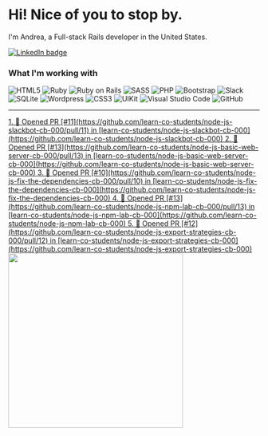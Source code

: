 # Hi! Nice of you to stop by.

I'm Andrea, a Full-stack Rails developer in the United States.

<a href="https://linkedin.com/in/andrea-jasper" target="blank"><img align="center" src="https://img.shields.io/badge/LinkedIn-0077B5?style=for-the-badge&logo=linkedin&logoColor=white" alt="LinkedIn badge" /></a>

### What I'm working with
<img alt="HTML5" src="https://img.shields.io/badge/-HTML5-E34F26?style=flat-square&logo=html5&logoColor=white" /> <img alt="Ruby" src="https://img.shields.io/badge/-RUBY-CC342D?style=flat-square&logo=ruby&logoColor=white" />  <img alt="Ruby on Rails" src="https://img.shields.io/badge/-RUBY_ON_RAILS-CC0000?style=flat-square&logo=ruby-on-rails&logoColor=white" /> <img alt="SASS" src="https://img.shields.io/badge/-SASS-CC6699?style=flat-square&logo=sass&logoColor=white" /> <img alt="PHP" src="https://img.shields.io/badge/-PHP-777BB4?style=flat-square&logo=php&logoColor=white" /> <img alt="Bootstrap" src="https://img.shields.io/badge/-BOOTSTRAP-7952B3?style=flat-square&logo=bootstrap&logoColor=white" /> <img alt="Slack" src="https://img.shields.io/badge/-SLACK-4A154B?style=flat-square&logo=slack&logoColor=white" /> <img alt="SQLite" src="https://img.shields.io/badge/-SQLITE-003B57?style=flat-square&logo=sqlite&logoColor=white" /> <img alt="Wordpress" src="https://img.shields.io/badge/-WORDPRESS-21759B?style=flat-square&logo=wordpress&logoColor=white" /> <img alt="CSS3" src="https://img.shields.io/badge/-CSS3-1572B6?style=flat-square&logo=css3&logoColor=white" /> <img alt="UIKit" src="https://img.shields.io/badge/-UIKIT-2396F3?style=flat-square&logo=uikit&logoColor=white" />
<img alt="Visual Studio Code" src="https://img.shields.io/badge/-VISUAL_STUDIO_CODE-2396F3?style=flat-square&logo=visual-studio-code&logoColor=white" /> <img alt="GitHub" src="https://img.shields.io/badge/-GITHUB-181717?style=flat-square&logo=github&logoColor=white" />

---

<p align=left>
  <a href="https://github.com/andreajasper/github-readme-stats" title="Go to Source">
    <!--START_SECTION:activity-->
1. 💪 Opened PR [#11](https://github.com/learn-co-students/node-js-slackbot-cb-000/pull/11) in [learn-co-students/node-js-slackbot-cb-000](https://github.com/learn-co-students/node-js-slackbot-cb-000)
2. 💪 Opened PR [#13](https://github.com/learn-co-students/node-js-basic-web-server-cb-000/pull/13) in [learn-co-students/node-js-basic-web-server-cb-000](https://github.com/learn-co-students/node-js-basic-web-server-cb-000)
3. 💪 Opened PR [#10](https://github.com/learn-co-students/node-js-fix-the-dependencies-cb-000/pull/10) in [learn-co-students/node-js-fix-the-dependencies-cb-000](https://github.com/learn-co-students/node-js-fix-the-dependencies-cb-000)
4. 💪 Opened PR [#13](https://github.com/learn-co-students/node-js-npm-lab-cb-000/pull/13) in [learn-co-students/node-js-npm-lab-cb-000](https://github.com/learn-co-students/node-js-npm-lab-cb-000)
5. 💪 Opened PR [#12](https://github.com/learn-co-students/node-js-export-strategies-cb-000/pull/12) in [learn-co-students/node-js-export-strategies-cb-000](https://github.com/learn-co-students/node-js-export-strategies-cb-000)
<!--END_SECTION:activity-->
    <img width="350" align="center" src="https://github-readme-stats.vercel.app/api?username=andreajasper&show_icons=true&theme=vision-friendly-dark">
  </a>
</p>
